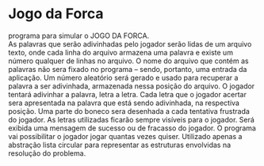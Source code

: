 # Jogo da Forca
programa para simular o JOGO DA FORCA.  
As palavras que serão adivinhadas pelo jogador serão lidas de um arquivo texto, onde cada linha 
do arquivo armazena uma palavra e existe um número qualquer de linhas no arquivo. O nome do arquivo 
que contém as palavras não sera fixado no programa – sendo, portanto, uma entrada da aplicação. 
Um número aleatório será gerado e usado para recuperar a palavra a ser adivinhada, armazenada nessa 
posição do arquivo. O jogador tentará adivinhar a palavra, letra a letra. Cada letra que o jogador acertar 
sera apresentada na palavra que está sendo adivinhada, na respectiva posição. Uma parte do boneco sera desenhada a cada tentativa frustrada do jogador. As letras 
utilizadas ficarão sempre visíveis para o jogador. Será exibida uma mensagem de sucesso ou de fracasso 
do jogador. O programa vai possibilitar o jogador jogar quantas vezes quiser. 
Utilizado apenas a abstração lista circular para representar as estruturas envolvidas na resolução do 
problema.
